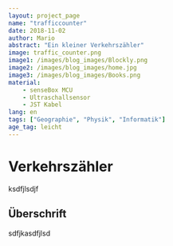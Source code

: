 ```yaml
---
layout: project_page
name: "trafficcounter"
date: 2018-11-02
author: Mario
abstract: "Ein kleiner Verkehrszähler"
image: traffic_counter.png
image1: /images/blog_images/Blockly.png
image2: /images/blog_images/home.jpg
image3: /images/blog_images/Books.png
material:
    - senseBox MCU
    - Ultraschallsensor
    - JST Kabel
lang: en
tags: ["Geographie", "Physik", "Informatik"]
age_tag: leicht    
---
```

Verkehrszähler
============
ksdfjlsdjf

## Überschrift

sdfjkasdfjlsd
